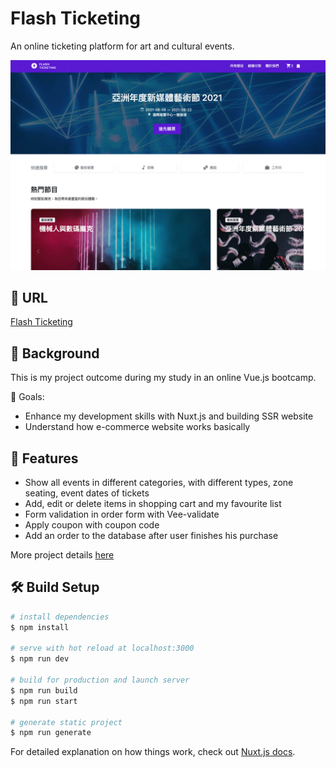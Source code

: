 # Flash Ticketing

An online ticketing platform for art and cultural events.

![image](https://github.com/alysachan830/flash-ticketing/blob/main/static/images/readme-cover.jpg?raw=true)

## 🔗 URL

[Flash Ticketing](http://flash-ticketing.com/)

## 🔎 Background

This is my project outcome during my study in an online Vue.js bootcamp.

🎯 Goals:

- Enhance my development skills with Nuxt.js and building SSR website
- Understand how e-commerce website works basically

## 🚀 Features

- Show all events in different categories, with different types, zone seating, event dates of tickets
- Add, edit or delete items in shopping cart and my favourite list
- Form validation in order form with Vee-validate
- Apply coupon with coupon code
- Add an order to the database after user finishes his purchase

More project details [here](https://alysachan.com/works/flash-ticketing)

## 🛠 Build Setup

```bash
# install dependencies
$ npm install

# serve with hot reload at localhost:3000
$ npm run dev

# build for production and launch server
$ npm run build
$ npm run start

# generate static project
$ npm run generate
```

For detailed explanation on how things work, check out [Nuxt.js docs](https://nuxtjs.org).
